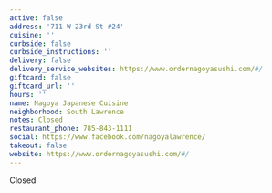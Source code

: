 ```yaml
---
active: false
address: '711 W 23rd St #24'
cuisine: ''
curbside: false
curbside_instructions: ''
delivery: false
delivery_service_websites: https://www.ordernagoyasushi.com/#/
giftcard: false
giftcard_url: ''
hours: ''
name: Nagoya Japanese Cuisine
neighborhood: South Lawrence
notes: Closed
restaurant_phone: 785-843-1111
social: https://www.facebook.com/nagoyalawrence/
takeout: false
website: https://www.ordernagoyasushi.com/#/
---
```


Closed
